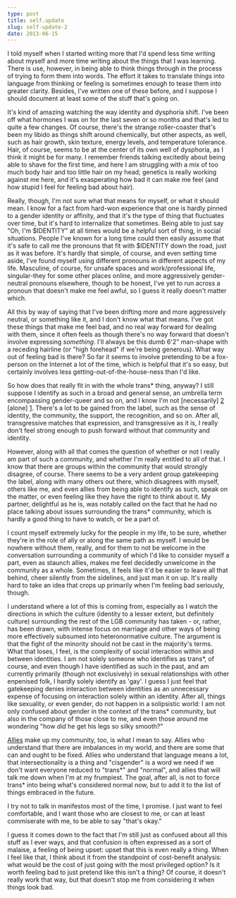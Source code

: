 ```yaml
---
type: post
title: self.update
slug: self-update-2
date: 2013-06-15
---
```


I told myself when I started writing more that I'd spend less time writing about
myself and more time writing about the things that I was learning.  There is
use, however, in being able to think things through in the process of trying to
form them into words.  The effort it takes to translate things into language
from thinking or feeling is sometimes enough to tease them into greater clarity.
Besides, I've written one of these before, and I suppose I should document at
least some of the stuff that's going on.

It's kind of amazing watching the way identity and dysphoria shift.  I've been
off what hormones I was on for the last seven or so months and that's led to
quite a few changes.  Of course, there's the strange roller-coaster that's been
my libido as things shift around chemically, but other aspects, as well, such as
hair growth, skin texture, energy levels, and temperature tolerance.  Hair, of
course, seems to be at the center of its own well of dysphoria, as I think it
might be for many.  I remember friends talking excitedly about being able to
shave for the first time, and here I am struggling with a mix of too much body
hair and too little hair on my head; genetics is really working against me here,
and it's exasperating how bad it can make me feel (and how stupid I feel for
feeling bad about hair).

Really, though, I'm not sure what that means for myself, or what it should mean.
I know for a fact from hard-won experience that one is hardly pinned to a gender
identity or affinity, and that it's the type of thing that fluctuates over time,
but it's hard to internalize that sometimes.  Being able to just say "Oh, I'm
$IDENTITY" at all times would be a helpful sort of thing, in social situations.
People I've known for a long time could then easily assume that it's safe to
call me the pronouns that fit with $IDENTITY down the road, just as it was
before.  It's hardly that simple, of course, and even setting time aside, I've
found myself using different pronouns in different aspects of my life.
Masculine, of course, for unsafe spaces and work/professional life,
singular-they for some other places online, and more aggressively gender-neutral
pronouns elsewhere, though to be honest, I've yet to run across a pronoun that
doesn't make me feel awful, so I guess it really doesn't matter which.

All this by way of saying that I've been drifting more and more aggressively
neutral, or something like it, and I don't know what that means.  I've got these
things that make me feel bad, and no real way forward for dealing with them,
since it often feels as though there's no way forward that doesn't involve
expressing *something*.  I'll always be this dumb 6'2" man-shape with a receding
hairline (or "high forehead" if we're being generous).  What way out of feeling
bad is there?  So far it seems to involve pretending to be a fox-person on the
Internet a lot of the time, which is helpful that it's so easy, but certainly
involves less getting-out-of-the-house-ness than I'd like.

So how does that really fit in with the whole trans\* thing, anyway?  I still
suppose I identify as such in a broad and general sense, an umbrella term
encompassing gender-queer and so on, and I know I'm not [necessarily] [2]
[alone] [1].  There's a lot to be gained from the label, such as the sense of
identity, the community, the support, the recognition, and so on. After all,
transgressive matches that expression, and transgressive as it is, I really
don't feel strong enough to push forward without that community and identity.

However, along with all that comes the question of whether or not I really am
part of such a community, and whether I'm really entitled to all of that.  I
know that there are groups within the community that would strongly disagree, of
course. There seems to be a very ardent group gatekeeping the label, along with
many others out there, which disagrees with myself, others like me, and even
allies from being able to identify as such, speak on the matter, or even feeling
like they have the right to think about it.  My partner, delightful as he is,
was notably called on the fact that he had no place talking about issues
surrounding the trans\* community, which is hardly a good thing to have to
watch, or be a part of.  

I count myself extremely lucky for the people in my life, to be sure,
whether they're in the role of ally or along the same path as myself.  I would
be nowhere without them, really, and for them to not be welcome in the
conversation surrounding a community of which I'd like to consider myself a
part, even as staunch allies, makes me feel decidedly unwelcome in the community
as a whole.  Sometimes, it feels like it'd be easier to leave all that behind,
cheer silently from the sidelines, and just man it on up.  It's really hard to
take an idea that crops up primarily when I'm feeling bad seriously, though.

I understand where a lot of this is coming from, especially as I watch the
directions in which the culture (identity to a lesser extent, but definitely
culture) surrounding the rest of the LGB community has taken - or, rather, has
been drawn, with intense focus on marriage and other ways of being more
effectively subsumed into heteronormative culture.  The argument is that the
fight of the minority should not be cast in the majority's terms.  What that
loses, I feel, is the complexity of social interaction within and between
identities.  I am not solely someone who identifies as trans\*, of course, and
even though I have identified as such in the past, and am currently primarily
(though not exclusively) in sexual relationships with other enpenised folk, I
hardly solely identify as 'gay'.  I guess I just feel that gatekeeping denies
interaction between identities as an unnecessary expense of focusing on
interaction solely within an identity.  After all, things like sexuality, or
even gender, do not happen in a solipsistic world: I am not only confused about
gender in the context of the trans\* community, but also in the company of those
close to me, and even those around me wondering "how *did* he get his legs so
silky smooth?"

[Allies][3] make up my community, too, is what I mean to say.  Allies who
understand that there are imbalances in my world, and there are some that can
and ought to be fixed.  Allies who understand that language means a lot, that
intersectionality is a thing and "cisgender" is a word we need if we don't want
everyone reduced to "trans\*" and "normal", and allies that will talk me down
when I'm at my frumpiest.  The goal, after all, is not to force trans\* into
being what's considered normal now, but to add it to the list of things embraced
in the future.

I try not to talk in manifestos most of the time, I promise.  I just want to
feel comfortable, and I want those who are closest to me, or can at least
commiserate with me, to be able to say "that's okay."

I guess it comes down to the fact that I'm still just as confused about all this
stuff as I ever ways, and that confusion is often expressed as a sort of
malaise, a feeling of being upset: upset that this is even really a thing.  When
I feel like that, I think about it from the standpoint of cost-benefit analysis:
what would be the cost of just going with the most privileged option?  Is it
worth feeling bad to just pretend like this isn't a thing?  Of course, it
doesn't really work that way, but that doesn't stop me from considering it when
things look bad.

[1]: http://cnlester.wordpress.com/2013/06/11/beyond-the-binary-question-four/
[2]: http://gendermagick.tumblr.com/
[3]: http://blackgirldangerous.org/new-blog/2013/6/17/8-ways-not-to-be-an-ally

